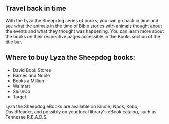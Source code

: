 ## Travel back in time

With the Lyza the Sheepdog series of books, you can go back in time and see what the animals in the time of Bible stories with animals thought about the events and what they thought was happening. You can learn more about the books on their respective pages accessible in the Books section of the title bar.

## Where to buy Lyza the Sheepdog books:

* David Book Stores
* Barnes and Noble
* Books a Million
* Walmart
* SlushCo
* Target

Lyza the Sheepdog eBooks are available on Kindle, Nook, Kobo, DavidReader, and possibly on your local library's eBook catalog, such as Tennesee R.E.A.D.S.